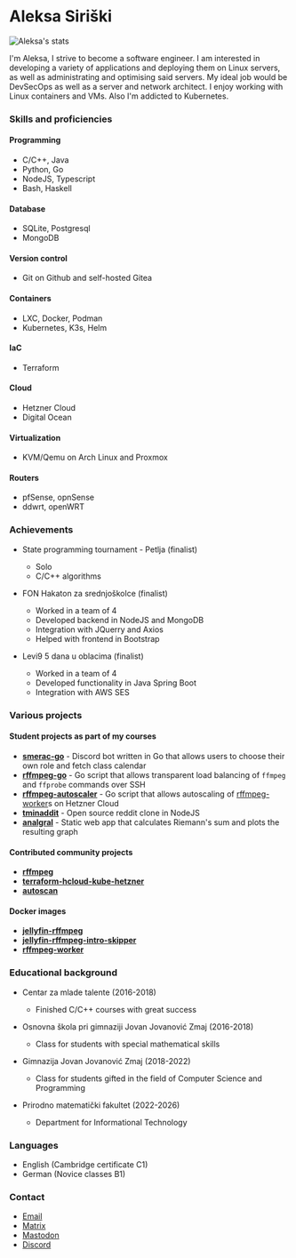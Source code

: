 # Aleksa Siriški

![Aleksa's stats](https://github-readme-stats.vercel.app/api?username=aleksasiriski&theme=github_dark&show_icons=true&custom_title=Aleksa's%20stats#gh-dark-mode-only)

I'm Aleksa, I strive to become a software engineer. I am interested in developing a variety of applications and deploying them on Linux servers, as well as administrating and optimising said servers. My ideal job would be DevSecOps as well as a server and network architect. I enjoy working with Linux containers and VMs. Also I'm addicted to Kubernetes.

### Skills and proficiencies

#### Programming
* C/C++, Java
* Python, Go
* NodeJS, Typescript
* Bash, Haskell

#### Database
* SQLite, Postgresql
* MongoDB

#### Version control
* Git on Github and self-hosted Gitea

#### Containers
* LXC, Docker, Podman
* Kubernetes, K3s, Helm

#### IaC
* Terraform

#### Cloud
* Hetzner Cloud
* Digital Ocean

#### Virtualization
* KVM/Qemu on Arch Linux and Proxmox

#### Routers
* pfSense, opnSense
* ddwrt, openWRT

### Achievements
* State programming tournament - Petlja (finalist)
	- Solo
	- C/C++ algorithms

* FON Hakaton za srednjoškolce (finalist)
	- Worked in a team of 4
	- Developed backend in NodeJS and MongoDB
	- Integration with JQuerry and Axios
	- Helped with frontend in Bootstrap

* Levi9 5 dana u oblacima (finalist)
	- Worked in a team of 4
	- Developed functionality in Java Spring Boot
	- Integration with AWS SES

### Various projects

#### Student projects as part of my courses
* [**smerac-go**](https://github.com/aleksasiriski/smerac-go) - Discord bot written in Go that allows users to choose their own role and fetch class calendar
* [**rffmpeg-go**](https://github.com/aleksasiriski/rffmpeg-go) - Go script that allows transparent load balancing of `ffmpeg` and `ffprobe` commands over SSH
* [**rffmpeg-autoscaler**](https://github.com/aleksasiriski/rffmpeg-autoscaler) - Go script that allows autoscaling of [rffmpeg-worker](https://github.com/aleksasiriski/rffmpeg-worker)s on Hetzner Cloud
* [**tminaddit**](https://github.com/aleksasiriski/tminaddit) - Open source reddit clone in NodeJS
* [**analgral**](https://github.com/aleksasiriski/analgral) - Static web app that calculates Riemann's sum and plots the resulting graph

#### Contributed community projects
* [**rffmpeg**](https://github.com/joshuaboniface/rffmpeg)
* [**terraform-hcloud-kube-hetzner**](https://github.com/kube-hetzner/terraform-hcloud-kube-hetzner)
* [**autoscan**](https://github.com/aleksasiriski/autoscan)

#### Docker images
* [**jellyfin-rffmpeg**](https://github.com/aleksasiriski/jellyfin-rffmpeg)
* [**jellyfin-rffmpeg-intro-skipper**](https://github.com/aleksasiriski/jellyfin-rffmpeg-intro-skipper)
* [**rffmpeg-worker**](https://github.com/aleksasiriski/rffmpeg-worker)

### Educational background
* Centar za mlade talente (2016-2018)
	- Finished C/C++ courses with great success

* Osnovna škola pri gimnaziji Jovan Jovanović Zmaj (2016-2018)
	- Class for students with special mathematical skills

* Gimnazija Jovan Jovanović Zmaj (2018-2022)
	- Class for students gifted in the field of Computer Science and Programming

* Prirodno matematički fakultet (2022-2026)
	- Department for Informational Technology


### Languages
* English (Cambridge certificate C1)
* German (Novice classes B1)

### Contact
- [Email](mailto:sir@tmina.org)
- [Matrix]()
- [Mastodon]()
- [Discord](https://discordapp.com/users/906930028078575626)
